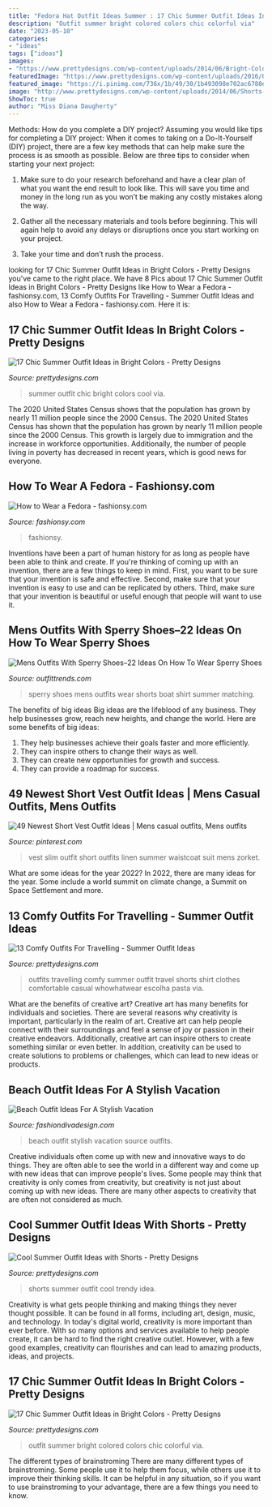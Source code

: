```yaml
---
title: "Fedora Hat Outfit Ideas Summer : 17 Chic Summer Outfit Ideas In Bright Colors"
description: "Outfit summer bright colored colors chic colorful via"
date: "2023-05-10"
categories:
- "ideas"
tags: ["ideas"]
images:
- "https://www.prettydesigns.com/wp-content/uploads/2014/06/Bright-Colored-Outfit-for-Summer.jpg"
featuredImage: "https://www.prettydesigns.com/wp-content/uploads/2016/06/13-comfy-outfits-for-travelling-1.jpg"
featured_image: "https://i.pinimg.com/736x/1b/49/30/1b493098e702ac6780e2e3cef0cebeed.jpg"
image: "http://www.prettydesigns.com/wp-content/uploads/2014/06/Shorts-1.jpg"
ShowToc: true
author: "Miss Diana Daugherty"
---
```



Methods: How do you complete a DIY project?
Assuming you would like tips for completing a DIY project: 
When it comes to taking on a Do-It-Yourself (DIY) project, there are a few key methods that can help make sure the process is as smooth as possible. Below are three tips to consider when starting your next project:

1. Make sure to do your research beforehand and have a clear plan of what you want the end result to look like. This will save you time and money in the long run as you won’t be making any costly mistakes along the way.

2. Gather all the necessary materials and tools before beginning. This will again help to avoid any delays or disruptions once you start working on your project.

3. Take your time and don’t rush the process.

	

		
looking for 17 Chic Summer Outfit Ideas in Bright Colors - Pretty Designs you've came to the right place. We have 8 Pics about 17 Chic Summer Outfit Ideas in Bright Colors - Pretty Designs like How to Wear a Fedora - fashionsy.com, 13 Comfy Outfits For Travelling - Summer Outfit Ideas and also How to Wear a Fedora - fashionsy.com. Here it is:
		
    
## 17 Chic Summer Outfit Ideas In Bright Colors - Pretty Designs

<img loading=lazy src="http://www.prettydesigns.com/wp-content/uploads/2014/06/Chic-Summer-Outfit.jpg" onerror="this.onerror=null;this.src='https://tse2.mm.bing.net/th?id=OIP.YPBAn0ImFOHGF9vsnu9yVAHaK3&amp;pid=15.1';" alt="17 Chic Summer Outfit Ideas in Bright Colors - Pretty Designs">

_Source: prettydesigns.com_

>summer outfit chic bright colors cool via. 

	

The 2020 United States Census shows that the population has grown by nearly 11 million people since the 2000 Census.
The 2020 United States Census has shown that the population has grown by nearly 11 million people since the 2000 Census. This growth is largely due to immigration and the increase in workforce opportunities. Additionally, the number of people living in poverty has decreased in recent years, which is good news for everyone.

    
## How To Wear A Fedora - Fashionsy.com

<img loading=lazy src="https://fashionsy.com/wp-content/uploads/2015/01/outfit-fashion-blogger-682x1024.jpg" onerror="this.onerror=null;this.src='https://tse1.mm.bing.net/th?id=OIP.ndA4q7XtNG1CuZg3bdkC2QHaLH&amp;pid=15.1';" alt="How to Wear a Fedora - fashionsy.com">

_Source: fashionsy.com_

>fashionsy. 

	

Inventions have been a part of human history for as long as people have been able to think and create. If you're thinking of coming up with an invention, there are a few things to keep in mind. First, you want to be sure that your invention is safe and effective. Second, make sure that your invention is easy to use and can be replicated by others. Third, make sure that your invention is beautiful or useful enough that people will want to use it.

    
## Mens Outfits With Sperry Shoes–22 Ideas On How To Wear Sperry Shoes

<img loading=lazy src="https://www.outfittrends.com/wp-content/uploads/2016/06/b83f98cddf1c30580f7810d62e073252.jpg" onerror="this.onerror=null;this.src='https://tse1.mm.bing.net/th?id=OIP.GUxA-wMfHKgnEpxgfAkcCQHaLH&amp;pid=15.1';" alt="Mens Outfits With Sperry Shoes–22 Ideas On How To Wear Sperry Shoes">

_Source: outfittrends.com_

>sperry shoes mens outfits wear shorts boat shirt summer matching. 

	

The benefits of big ideas
Big ideas are the lifeblood of any business. They help businesses grow, reach new heights, and change the world. Here are some benefits of big ideas:
1. They help businesses achieve their goals faster and more efficiently.
2. They can inspire others to change their ways as well.
3. They can create new opportunities for growth and success.
4. They can provide a roadmap for success.

    
## 49 Newest Short Vest Outfit Ideas | Mens Casual Outfits, Mens Outfits

<img loading=lazy src="https://i.pinimg.com/736x/1b/49/30/1b493098e702ac6780e2e3cef0cebeed.jpg" onerror="this.onerror=null;this.src='https://tse4.mm.bing.net/th?id=OIP.3bNAQ5hTJ3UK6O6b_KVRHwHaJO&amp;pid=15.1';" alt="49 Newest Short Vest Outfit Ideas | Mens casual outfits, Mens outfits">

_Source: pinterest.com_

>vest slim outfit short outfits linen summer waistcoat suit mens zorket. 

	

What are some ideas for the year 2022?
In 2022, there are many ideas for the year. Some include a world summit on climate change, a Summit on Space Settlement and more.

    
## 13 Comfy Outfits For Travelling - Summer Outfit Ideas

<img loading=lazy src="https://www.prettydesigns.com/wp-content/uploads/2016/06/13-comfy-outfits-for-travelling-1.jpg" onerror="this.onerror=null;this.src='https://tse3.mm.bing.net/th?id=OIP.z5FQYNzoF6eqikua0EP3ywHaJ3&amp;pid=15.1';" alt="13 Comfy Outfits For Travelling - Summer Outfit Ideas">

_Source: prettydesigns.com_

>outfits travelling comfy summer outfit travel shorts shirt clothes comfortable casual whowhatwear escolha pasta via. 

	

What are the benefits of creative art?
Creative art has many benefits for individuals and societies. There are several reasons why creativity is important, particularly in the realm of art. Creative art can help people connect with their surroundings and feel a sense of joy or passion in their creative endeavors. Additionally, creative art can inspire others to create something similar or even better. In addition, creativity can be used to create solutions to problems or challenges, which can lead to new ideas or products.

    
## Beach Outfit Ideas For A Stylish Vacation

<img loading=lazy src="http://www.fashiondivadesign.com/wp-content/uploads/2018/07/beach-outfits-6.jpg" onerror="this.onerror=null;this.src='https://tse1.mm.bing.net/th?id=OIP.DtyonT4ImU2bm0N4ivKDuAHaLH&amp;pid=15.1';" alt="Beach Outfit Ideas For A Stylish Vacation">

_Source: fashiondivadesign.com_

>beach outfit stylish vacation source outfits. 

	

Creative individuals often come up with new and innovative ways to do things. They are often able to see the world in a different way and come up with new ideas that can improve people's lives. Some people may think that creativity is only comes from creativity, but creativity is not just about coming up with new ideas. There are many other aspects to creativity that are often not considered as much.

    
## Cool Summer Outfit Ideas With Shorts - Pretty Designs

<img loading=lazy src="http://www.prettydesigns.com/wp-content/uploads/2014/06/Shorts-1.jpg" onerror="this.onerror=null;this.src='https://tse1.mm.bing.net/th?id=OIP.-koXI9mOxJFMsxpaOdMyvgHaK3&amp;pid=15.1';" alt="Cool Summer Outfit Ideas with Shorts - Pretty Designs">

_Source: prettydesigns.com_

>shorts summer outfit cool trendy idea. 

	

Creativity is what gets people thinking and making things they never thought possible. It can be found in all forms, including art, design, music, and technology. In today's digital world, creativity is more important than ever before. With so many options and services available to help people create, it can be hard to find the right creative outlet. However, with a few good examples, creativity can flourishes and can lead to amazing products, ideas, and projects.

    
## 17 Chic Summer Outfit Ideas In Bright Colors - Pretty Designs

<img loading=lazy src="https://www.prettydesigns.com/wp-content/uploads/2014/06/Bright-Colored-Outfit-for-Summer.jpg" onerror="this.onerror=null;this.src='https://tse1.mm.bing.net/th?id=OIP.ygbF_YNNL1suyJLkziTnSgHaK3&amp;pid=15.1';" alt="17 Chic Summer Outfit Ideas in Bright Colors - Pretty Designs">

_Source: prettydesigns.com_

>outfit summer bright colored colors chic colorful via. 

	

The different types of brainstroming
There are many different types of brainstroming. Some people use it to help them focus, while others use it to improve their thinking skills. It can be helpful in any situation, so if you want to use brainstroming to your advantage, there are a few things you need to know.

